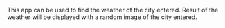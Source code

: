 This app can be used to find the weather of the city entered. Result of the weather will be displayed with a random image of the city entered.
